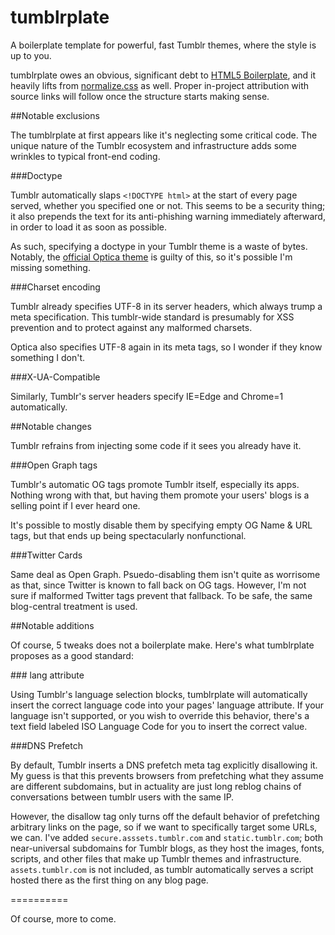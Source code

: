 tumblrplate
========================

A boilerplate template for powerful, fast Tumblr themes, where the style is up to you.

tumblrplate owes an obvious, significant debt to [HTML5 Boilerplate](http://html5boilerplate.com/), and it heavily lifts from [normalize.css](http://necolas.github.io/normalize.css/) as well. Proper in-project attribution with source links will follow once the structure starts making sense.

##Notable exclusions

The tumblrplate at first appears like it's neglecting some critical code. The unique nature of the Tumblr ecosystem and infrastructure adds some wrinkles to typical front-end coding.

###Doctype

Tumblr automatically slaps `<!DOCTYPE html>` at the start of every page served, whether you specified one or not. This seems to be a security thing; it also prepends the text for its anti-phishing warning immediately afterward, in order to load it as soon as possible.

As such, specifying a doctype in your Tumblr theme is a waste of bytes. Notably, the [official Optica theme](https://www.tumblr.com/theme/37310) is guilty of this, so it's possible I'm missing something.

###Charset encoding

Tumblr already specifies UTF-8 in its server headers, which always trump a meta specification. This tumblr-wide standard is presumably for XSS prevention and to protect against any malformed charsets.

Optica also specifies UTF-8 again in its meta tags, so I wonder if they know something I don't.

###X-UA-Compatible

Similarly, Tumblr's server headers specify IE=Edge and Chrome=1 automatically.

##Notable changes

Tumblr refrains from injecting some code if it sees you already have it.

###Open Graph tags

Tumblr's automatic OG tags promote Tumblr itself, especially its apps. Nothing wrong with that, but having them promote your users' blogs is a selling point if I ever heard one.

It's possible to mostly disable them by specifying empty OG Name & URL tags, but that ends up being spectacularly nonfunctional.

###Twitter Cards

Same deal as Open Graph. Psuedo-disabling them isn't quite as worrisome as that, since Twitter is known to fall back on OG tags. However, I'm not sure if malformed Twitter tags prevent that fallback. To be safe, the same blog-central treatment is used.

##Notable additions

Of course, 5 tweaks does not a boilerplate make. Here's what tumblrplate proposes as a good standard:

###<html> lang attribute

Using Tumblr's language selection blocks, tumblrplate will automatically insert the correct language code into your pages' language attribute. If your language isn't supported, or you wish to override this behavior, there's a text field labeled ISO Language Code for you to insert the correct value.

###DNS Prefetch

By default, Tumblr inserts a DNS prefetch meta tag explicitly disallowing it. My guess is that this prevents browsers from prefetching what they assume are different subdomains, but in actuality are just long reblog chains of conversations between tumblr users with the same IP.

However, the disallow tag only turns off the default behavior of prefetching arbitrary links on the page, so if we want to specifically target some URLs, we can. I've added `secure.asssets.tumblr.com` and `static.tumblr.com`; both near-universal subdomains for Tumblr blogs, as they host the images, fonts, scripts, and other files that make up Tumblr themes and infrastructure. `assets.tumblr.com` is not included, as tumblr automatically serves a script hosted there as the first thing on any blog page.

==========

Of course, more to come.
